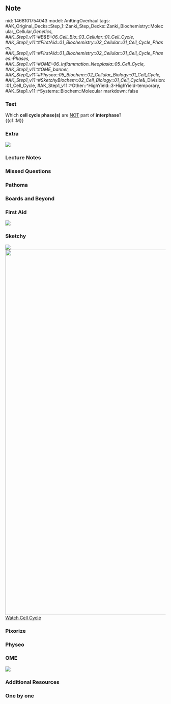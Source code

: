 ## Note
nid: 1468101754043
model: AnKingOverhaul
tags: #AK_Original_Decks::Step_1::Zanki_Step_Decks::Zanki_Biochemistry::Molecular,_Cellular,_Genetics, #AK_Step1_v11::#B&B::06_Cell_Bio::03_Cellular::01_Cell_Cycle, #AK_Step1_v11::#FirstAid::01_Biochemistry::02_Cellular::01_Cell_Cycle_Phases, #AK_Step1_v11::#FirstAid::01_Biochemistry::02_Cellular::01_Cell_Cycle_Phases::Phases, #AK_Step1_v11::#OME::06_Inflammation_Neoplasia::05_Cell_Cycle, #AK_Step1_v11::#OME_banner, #AK_Step1_v11::#Physeo::05_Biochem::02_Cellular_Biology::01_Cell_Cycle, #AK_Step1_v11::#SketchyBiochem::02_Cell_Biology::01_Cell_Cycle_&_Division::01_Cell_Cycle, #AK_Step1_v11::^Other::^HighYield::3-HighYield-temporary, #AK_Step1_v11::^Systems::Biochem::Molecular
markdown: false

### Text
<div>
  <div>
    <div>
      <div>
        <div>
          <div>
            Which <b>cell cycle phase(s)</b> are <u>NOT</u> part of
            <b>interphase</b>?
          </div>
          <div>
            {{c1::M}}
          </div>
        </div>
      </div>
    </div>
  </div>
</div>

### Extra
<img src="paste-8134668058988.jpg">

### Lecture Notes


### Missed Questions


### Pathoma


### Boards and Beyond


### First Aid
<img src="tmpMMpztH.png">

### Sketchy
<img src="Cell%20Cycle.png" class="resizer"> <img src=
"Screen%20Shot%202022-01-30%20at%2010.17.54%20AM.png" class=
"resizer" style="width: 1149px;"> <a href=
"https://dashboard.sketchy.com/study/medical/courses/medical-biochemistry/units/medical-biochemistry-cell-biology/videos/medical-biochemistry-cell-biology-cell-cycle-and-division-cell-cycle?utm_source=anki&utm_medium=partnership&utm_campaign=february_update&utm_content=medical">
Watch Cell Cycle</a>

### Pixorize


### Physeo


### OME
<div class="ome-widget">
  <a href="https://onlinemeded.org?ref=anki"><img src=
  "_OME_AnkiFlashcards_General_7.png"></a>
</div>

### Additional Resources


### One by one


